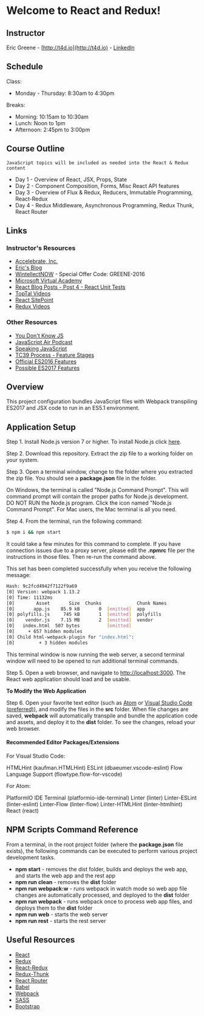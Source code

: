# Welcome to React and Redux!

## Instructor

Eric Greene - [http://t4d.io](http://t4d.io) - [LinkedIn](https://www.linkedin.com/in/ericwgreene)

## Schedule

Class:
- Monday - Thursday: 8:30am to 4:30pm

Breaks:
- Morning: 10:15am to 10:30am
- Lunch: Noon to 1pm
- Afternoon: 2:45pm to 3:00pm

## Course Outline

	JavaScript topics will be included as needed into the React & Redux content

- Day 1 - Overview of React, JSX, Props, State
- Day 2 - Component Composition, Forms, Misc React API features
- Day 3 - Overview of Flux & Redux, Reducers, Immutable Programming, React-Redux
- Day 4 - Redux Middleware, Asynchronous Programming, Redux Thunk, React Router

## Links

### Instructor's Resources

- [Accelebrate, Inc.](https://www.accelebrate.com/)
- [Eric's Blog](http://t4d.io/)
- [WintellectNOW](https://www.wintellectnow.com/Home/Instructor?instructorId=EricGreene) - Special Offer Code: GREENE-2016
- [Microsoft Virtual Academy](https://mva.microsoft.com/search/SearchResults.aspx#!q=Eric%20Greene&lang=1033)
- [React Blog Posts - Post 4 - React Unit Tests](https://github.com/training4developers/react-flux-blog)
- [TopTal Videos](https://www.toptal.com/videos)
- [React SitePoint](http://www.sitepoint.com/author/ericgreene/)
- [Redux Videos](https://egghead.io/courses/getting-started-with-redux)

### Other Resources

- [You Don't Know JS](https://github.com/getify/You-Dont-Know-JS)
- [JavaScript Air Podcast](http://javascriptair.podbean.com/)
- [Speaking JavaScript](http://speakingjs.com/es5/)
- [TC39 Process - Feature Stages](http://www.2ality.com/2015/11/tc39-process.html)
- [Official ES2016 Features](http://www.2ality.com/2016/01/ecmascript-2016.html)
- [Possible ES2017 Features](http://www.2ality.com/2016/02/ecmascript-2017.html)

## Overview

This project configuration bundles JavaScript files with Webpack transpiling ES2017 and JSX code to run in an ES5.1 environment.

## Application Setup

Step 1. Install Node.js version 7 or higher. To install Node.js click [here](https://nodejs.org).

Step 2. Download this repository. Extract the zip file to a working folder on your system.

Step 3. Open a terminal window, change to the folder where you extracted the zip file. You should see a **package.json** file in the folder.

On Windows, the terminal is called "Node.js Command Prompt". This will command prompt will contain the proper paths for Node.js development. DO NOT RUN the Node.js program. Click the icon named "Node.js Command Prompt". For Mac users, the Mac terminal is all you need.

Step 4. From the terminal, run the following command:

```bash
$ npm i && npm start
```

It could take a few minutes for this command to complete. If you have connection issues due to a proxy server, please edit the **.npmrc** file per the instructions in those files. Then re-run the command above.

This set has been completed successfully when you receive the following message:

```bash
Hash: 9c2fcd4942f7122f9a69
[0] Version: webpack 1.13.2
[0] Time: 11132ms
[0]        Asset       Size  Chunks             Chunk Names
[0]       app.js    85.9 kB       0  [emitted]  app
[0] polyfills.js     745 kB       1  [emitted]  polyfills
[0]    vendor.js    7.15 MB       2  [emitted]  vendor
[0]   index.html  507 bytes          [emitted]  
[0]     + 657 hidden modules
[0] Child html-webpack-plugin for "index.html":
[0]         + 3 hidden modules
```

This terminal window is now running the web server, a second terminal window will need to be opened to run additional terminal commands.

Step 5. Open a web browser, and navigate to [http://localhost:3000](http://localhost:3000).  The React web application should load and be usable.

**To Modify the Web Application**

Step 6. Open your favorite text editor (such as [Atom](https://atom.io/) or [Visual Studio Code (preferred)](https://code.visualstudio.com)), and modify the files in the **src** folder. When file changes are saved, **webpack** will automatically transpile and bundle the application code and assets, and deploy it to the **dist** folder. To see the changes, reload your web browser.

#### Recommended Editor Packages/Extensions

For Visual Studio Code:

HTMLHint (kaufman.HTMLHint)
ESLint (dbaeumer.vscode-eslint)
Flow Language Support (flowtype.flow-for-vscode)

For Atom:

PlatformIO IDE Terminal (platformio-ide-terminal)
Linter (linter)
Linter-ESLint (linter-eslint)
Linter-Flow (linter-flow)
Linter-HTMLHint (linter-htmlhint)
React (react)

## NPM Scripts Command Reference

From a terminal, in the root project folder (where the **package.json** file exists), the following commands can be executed to perform various project development tasks.

- **npm start** - removes the dist folder, builds and deploys the web app, and starts the web app and the rest app
- **npm run clean** - removes the **dist** folder
- **npm run webpack:w** - runs webpack in watch mode so web app file changes are automatically processed, and deployed to the **dist** folder
- **npm run webpack** - runs webpack once to process web app files, and deploys them to the **dist** folder
- **npm run web** - starts the web server
- **npm run rest** - starts the rest server

## Useful Resources

- [React](https://facebook.github.io/react/)
- [Redux](https://github.com/reactjs/redux)
- [React-Redux](https://github.com/reactjs/react-redux)
- [Redux-Thunk](https://github.com/gaearon/redux-thunk)
- [React Router](https://github.com/ReactTraining/react-router)
- [Babel](https://babeljs.io/)
- [Webpack](https://webpack.github.io/)
- [SASS](http://sass-lang.com/)
- [Bootstrap](https://v4-alpha.getbootstrap.com/)
